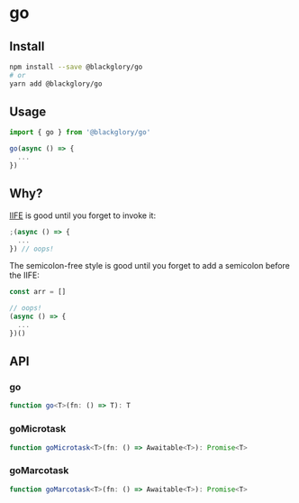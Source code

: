 # go
## Install
```sh
npm install --save @blackglory/go
# or
yarn add @blackglory/go
```

## Usage
```ts
import { go } from '@blackglory/go'

go(async () => {
  ...
})
```

## Why?
[IIFE] is good until you forget to invoke it:

```ts
;(async () => {
  ...
}) // oops!
```

The semicolon-free style is good until you forget to add a semicolon before the IIFE:

```ts
const arr = []

// oops!
(async () => {
  ...
})()
```

[IIFE]: https://en.wikipedia.org/wiki/Immediately_invoked_function_expression

## API
### go
```ts
function go<T>(fn: () => T): T
```

### goMicrotask
```ts
function goMicrotask<T>(fn: () => Awaitable<T>): Promise<T>
```

### goMarcotask
```ts
function goMarcotask<T>(fn: () => Awaitable<T>): Promise<T>
```
